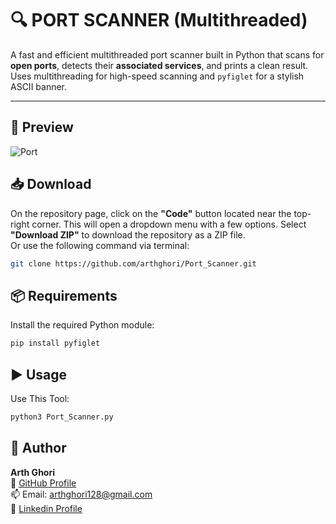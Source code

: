 # 🔍 PORT SCANNER (Multithreaded)

A fast and efficient multithreaded port scanner built in Python that scans for **open ports**, detects their **associated services**, and prints a clean result. Uses multithreading for high-speed scanning and `pyfiglet` for a stylish ASCII banner.

---

## 📸 Preview
![Port](https://github.com/user-attachments/assets/027a6860-51b1-4213-9f71-ae0a8285f414)


## 📥 Download

On the repository page, click on the **"Code"** button located near the top-right corner. This will open a dropdown menu with a few options.
Select **"Download ZIP"** to download the repository as a ZIP file.  
Or use the following command via terminal:

```bash
git clone https://github.com/arthghori/Port_Scanner.git
```

## 📦 Requirements

Install the required Python module:

```bash
pip install pyfiglet
```

## ▶️ Usage 

Use This Tool:

```bash
python3 Port_Scanner.py
```

## 📧 Author

**Arth Ghori**  
🔗 [GitHub Profile](https://github.com/arthghori)  
📫 Email: [arthghori128@gmail.com](mailto:arthghori128@gmail.com)<br>
🔗 [Linkedin Profile](https://www.linkedin.com/in/arth-ghori/)
